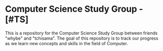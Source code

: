 # Computer Science Study Group -[#TS]
This is a repository for the Computer Science Study Group between friends "whybe" and "tchisama". The goal of this repository is to track our progress as we learn new concepts and skills in the field of Computer.
